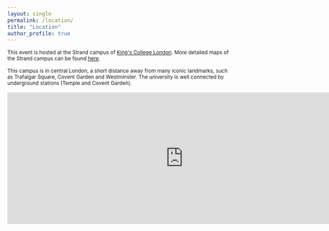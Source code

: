 ```yaml
---
layout: single
permalink: /location/
title: "Location"
author_profile: true
---
```


<sub> This event is hosted at the Strand campus of [King's College London](http://www.kcl.ac.uk/index.aspx). More detailed maps of the Strand campus can be found [here](http://www.kcl.ac.uk/study/campus/strand.aspx). <br /> <br />   This campus is in central London, a short distance away from many iconic landmarks, such as Trafalgar Square, Covent Garden and Westminster. The university is well connected by underground stations (Temple and Covent Garden). </sub>
<iframe src="https://www.google.com/maps/embed?pb=!1m18!1m12!1m3!1d4966.348649476292!2d-0.11610223631648298!3d51.5100177330077!2m3!1f0!2f0!3f0!3m2!1i1024!2i768!4f13.1!3m3!1m2!1s0x0%3A0xb0643efb7ed0928d!2sKing&#39;s+College+London!5e0!3m2!1sen!2suk!4v1490125021549" width="800" height="300" frameborder="0" style="border:0" allowfullscreen></iframe>

